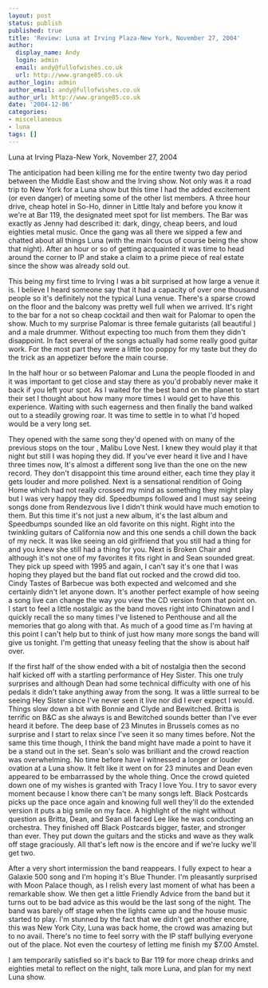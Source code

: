 ```yaml
---
layout: post
status: publish
published: true
title: 'Review: Luna at Irving Plaza-New York, November 27, 2004'
author:
  display_name: Andy
  login: admin
  email: andy@fullofwishes.co.uk
  url: http://www.grange85.co.uk
author_login: admin
author_email: andy@fullofwishes.co.uk
author_url: http://www.grange85.co.uk
date: '2004-12-06'
categories:
- miscellaneous
- luna
tags: []
---
```


Luna at Irving Plaza-New York, November 27, 2004

The anticipation had been killing me for the entire twenty two day period between the Middle East show and the Irving show. Not only was it a road trip to New York for a Luna show but this time I had the added excitement (or even danger) of meeting some of the other list members. A three hour drive, cheap hotel in So-Ho, dinner in Little Italy and before you know it we're at  Bar 119, the designated meet spot for list members. The Bar was exactly as Jenny had described it: dark, dingy, cheap beers, and loud eighties metal music. Once the gang was all there we sipped a few and chatted about all things Luna (with the main focus of course being the show that night). After an hour or so of getting acquainted it was time to head around the corner to IP and stake a claim to a prime piece of real estate since the show was already sold out.

This being my first time to Irving I was a bit surprised at how large a venue it is. I believe I heard someone say that it had a capacity of over one thousand people so it's definitely not the typical Luna venue. There's a sparse crowd on the floor and the balcony was pretty well full when we arrived. It's right to the bar for a not so cheap cocktail and then wait for Palomar to open the show. Much to my surprise Palomar is three female guitarists (all beautiful ) and a male drummer. Without expecting too much from them they didn't disappoint. In fact several of the songs actually had some really good guitar work. For the most part they were a little too poppy for my taste but they do the trick as an appetizer before the main course.

In the half hour or so between Palomar and Luna the people flooded in and it was important to get close and stay there as you'd probably never make it back if you left your spot. As I waited for the best band on the planet to start their set I thought about how many more times I would get to have this experience. Waiting with such eagerness and then finally the band walked out to a steadily growing roar. It was time to settle in to what I'd hoped would be a very long set.

They opened with the same song they'd opened with on many of the previous stops on the tour , Malibu Love Nest. I knew they would play it that night but still I was hoping they did. If you've ever heard it live and I have three times now, It's almost a different song live than the one on the new record. They don't disappoint this time around either, each time they play it gets louder and more polished. Next is a sensational rendition of Going Home which had not really crossed my mind as something they might play but I was very happy they did. Speedbumps followed and I must say seeing songs done from Rendezvous live I didn't think would have much emotion to them. But this time it's not just a new album, it's the last album and Speedbumps sounded like an old favorite on this night. Right into the twinkling guitars of California now and this one sends a chill down the back of my neck. It was like seeing an old girlfriend that you still had a thing for and you knew she still had a thing for you. Next is Broken Chair and although it's not one of my favorites it fits right in and Sean sounded great. They pick up speed with 1995 and again, I can't say it's one that I was hoping they played but the band flat out rocked and the crowd did too. Cindy Tastes of Barbecue was both expected and welcomed and she certainly didn't let anyone down. It's another perfect example of how seeing a song live can change the way you view the CD version from that point on. I start to feel a little nostalgic as the band  moves right into Chinatown and I quickly recall the so many times I've listened to Penthouse and all the memories that go along with that. As much of a good time as I'm having at this point I can't help but to think of just how many more  songs the band will give us tonight. I'm getting that uneasy feeling that the show is about half over.

If the first half of the show ended with a bit of nostalgia then the second half kicked off with a startling performance of Hey Sister. This one truly surprises and although Dean had some technical difficulty with one of his pedals it didn't take anything away from the song. It was a little surreal to be seeing Hey Sister since I've never seen it live nor did I ever expect I would. Things slow down a bit with Bonnie and Clyde and Bewitched. Britta is terrific on B&C as she always is and Bewitched sounds better than I've ever heard it before. The deep base of 23 Minutes in Brussels comes as no surprise and I start to relax since I've seen it so many times before. Not the same this time though, I think the band might have made a point to have it be a stand out in the set. Sean's solo was brilliant and the crowd reaction was overwhelming. No time before have I witnessed a longer or louder ovation at a Luna show. It felt like it went on for 23 minutes and Dean even appeared to be embarrassed by the whole thing. Once the crowd quieted down one of my wishes is granted with Tracy I love You. I try to savor every moment because I know there can't be many songs left. Black Postcards picks up the pace once again and knowing full well they'll do the extended version it puts a big smile on my face. A highlight of the night without question as Britta, Dean, and Sean all faced Lee like he was conducting an orchestra. They finished off Black Postcards bigger, faster, and stronger than ever. They put down the guitars and the sticks and wave as they walk off stage graciously. All that's left now is the encore and if we're lucky we'll get two.

After a very short intermission the band reappears. I fully expect to hear a Galaxie 500 song and I'm hoping it's Blue Thunder. I'm pleasantly surprised with Moon Palace though, as I  relish every last moment of what has been a remarkable show. We then get a little Friendly Advice from the band but it turns out to be bad advice as this would be the last song of the night. The band was barely off stage when the lights came up and the house music started to play. I'm stunned by the fact that we didn't get another encore, this was New York City, Luna was back home, the crowd was amazing but to no avail. There's no time to feel sorry with the IP staff bullying everyone out of the place. Not even the courtesy of letting me finish my $7.00 Amstel. 

I am temporarily satisfied so it's back to Bar 119 for more cheap drinks and eighties metal to reflect on the night, talk more Luna, and plan for my next Luna show.


